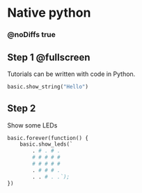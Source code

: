 # Native python

### @noDiffs true
## Step 1 @fullscreen

Tutorials can be written with code in Python.
```python
basic.show_string("Hello")
```

## Step 2

Show some LEDs

```python
basic.forever(function() {
    basic.show_leds(`
        . # . # .
        # # # # #
        # # # # #
        . # # # .
        . . # . .`);
})

```